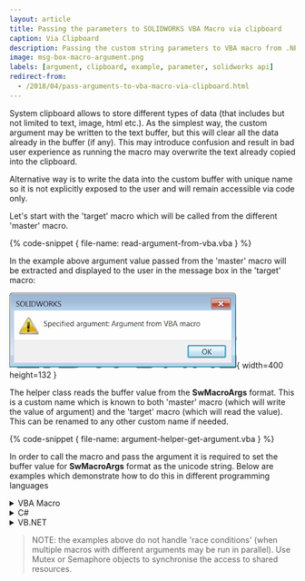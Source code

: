 ```yaml
---
layout: article
title: Passing the parameters to SOLIDWORKS VBA Macro via clipboard
caption: Via Clipboard
description: Passing the custom string parameters to VBA macro from .NET application or another macro via clipboard
image: msg-box-macro-argument.png
labels: [argument, clipboard, example, parameter, solidworks api]
redirect-from:
  - /2018/04/pass-arguments-to-vba-macro-via-clipboard.html
---
```

System clipboard allows to store different types of data (that includes but not limited to text, image, html etc.). As the simplest way, the custom argument may be written to the text buffer, but this will clear all the data already in the buffer (if any). This may introduce confusion and result in bad user experience as running the macro may overwrite the text already copied into the clipboard.  

Alternative way is to write the data into the custom buffer with unique name so it is not explicitly exposed to the user and will remain accessible via code only.

Let's start with the 'target' macro which will be called from the different 'master' macro.  

{% code-snippet { file-name: read-argument-from-vba.vba } %}

In the example above argument value passed from the 'master' macro will be extracted and displayed to the user in the message box in the 'target' macro:

![Message box in macro displaying the passed argument value](msg-box-macro-argument.png){ width=400 height=132 }

The helper class reads the buffer value from the **__SwMacroArgs__** format. This is a custom name which is known to both 'master' macro (which will write the value of argument) and the 'target' macro (which will read the value). This can be renamed to any other custom name if needed.

{% code-snippet { file-name: argument-helper-get-argument.vba } %}

In order to call the macro and pass the argument it is required to set the buffer value for **__SwMacroArgs__** format as the unicode string. Below are examples which demonstrate how to do this in different programming languages

<details>
<summary>VBA Macro</summary>

Argument Helper Module

{% code-snippet { file-name: argument-helper-set-argument.vba } %}

Macro

{% code-snippet { file-name: call-macro-with-argument-vba.vba } %}

</details>

<details>
<summary>C#</summary>

{% code-snippet { file-name: call-macro-with-arguments-csharp.cs } %}

</details>

<details>
<summary>VB.NET</summary>

{% code-snippet { file-name: call-macro-with-arguments-vb.net.vb } %}

</details>

> NOTE: the examples above do not handle 'race conditions' (when multiple macros with different arguments may be run in parallel). Use Mutex or Semaphore objects to synchronise the access to shared resources.
